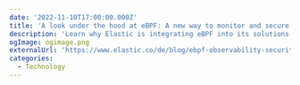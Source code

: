 ```yaml
---
date: '2022-11-10T17:00:00.000Z'
title: 'A look under the hood at eBPF: A new way to monitor and secure your platforms'
description: 'Learn why Elastic is integrating eBPF into its solutions'
ogImage: ogimage.png
externalUrl: 'https://www.elastic.co/de/blog/ebpf-observability-security-workload-profiling'
categories:
  - Technology
---
```


